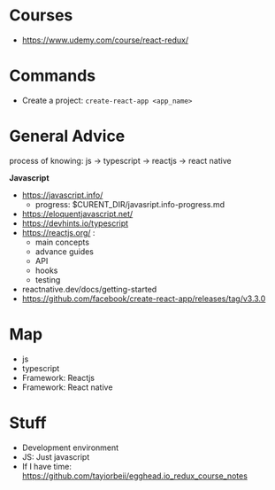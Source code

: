 # Courses
* https://www.udemy.com/course/react-redux/

# Commands
* Create a project: `create-react-app <app_name>`

# General Advice
process of knowing: js -> typescript -> reactjs -> react native

**Javascript**
- https://javascript.info/
  - progress: $CURENT_DIR/javasript.info-progress.md
- https://eloquentjavascript.net/
- https://devhints.io/typescript
- https://reactjs.org/ : 
  - main concepts
  - advance guides
  - API
  - hooks
  - testing
- reactnative.dev/docs/getting-started
- https://github.com/facebook/create-react-app/releases/tag/v3.3.0

# Map
- js
- typescript
- Framework: Reactjs
- Framework: React native

# Stuff
 * Development environment
 * JS: Just javascript
 * If I have time: https://github.com/tayiorbeii/egghead.io_redux_course_notes
